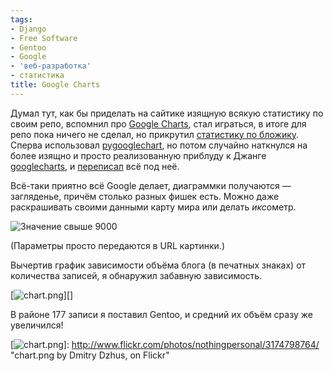 ```yaml
---
tags:
- Django
- Free Software
- Gentoo
- Google
- 'веб-разработка'
- статистика
title: Google Charts
---
```


Думал тут, как бы приделать на сайтике изящную всякую статистику по
своим репо, вспомнил про [Google Charts][], стал играться, в итоге для
репо пока ничего не сделал, но прикрутил [статистику по бложику][].
Сперва использовал [pygooglechart][], но потом случайно наткнулся на
более изящно и просто реализованную приблуду к Джанге [googlecharts][],
и [переписал][] всё под неё.

Всё-таки приятно всё Google делает, диаграммки получаются — загляденье,
причём столько разных фишек есть. Можно даже раскрашивать своими данными
карту мира или делать *икс*ометр.

![Значение свыше 9000][]

(Параметры просто передаются в URL картинки.)

Вычертив график зависимости объёма блога (в печатных знаках) от
количества записей, я обнаружил забавную зависимость.

[![chart.png][]][]

В районе 177 записи я поставил Gentoo, и средний их объём сразу же
увеличился!

  [Google Charts]: http://code.google.com/intl/en/apis/chart/
  [статистику по бложику]: http://dzhus.org/blog/stats/
  [pygooglechart]: http://pygooglechart.slowchop.com/
  [googlecharts]: http://github.org/jacobian.org/django-googlecharts/
  [переписал]: https://github.com/dzhus/dima-blog/blob/c2d12d26/stats/templates/blog_stats.html
  [Значение свыше 9000]: http://chart.apis.google.com/chart?chs=200x125&amp;cht=gom&amp;chd=t:70&amp;chco=FF0000,0000FF&amp;chl=9000
  [chart.png]: http://farm4.static.flickr.com/3092/3174798764_a49806aa6e.jpg

  [![chart.png][]]: http://www.flickr.com/photos/nothingpersonal/3174798764/
    "chart.png by Dmitry Dzhus, on Flickr"
